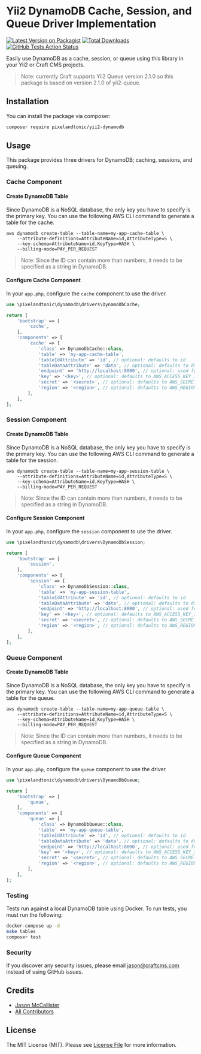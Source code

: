 # Yii2 DynamoDB Cache, Session, and Queue Driver Implementation

[![Latest Version on Packagist](https://img.shields.io/packagist/v/pixelandtonic/yii2-dynamodb.svg?style=flat-square)](https://packagist.org/packages/pixelandtonic/yii2-dynamodb)
[![Total Downloads](https://img.shields.io/packagist/dt/pixelandtonic/yii2-dynamodb.svg?style=flat-square)](https://packagist.org/packages/pixelandtonic/yii2-dynamodb)
[![GitHub Tests Action Status](https://img.shields.io/github/workflow/status/pixelandtonic/yii2-dynamodb/run-tests?label=tests)](https://github.com/pixelandtonic/yii2-dynamodb/actions?query=workflow%3Arun-tests+branch%3Amaster)

Easily use DynamoDB as a cache, session, or queue using this library in your Yii2 or Craft CMS projects.

> Note: currently Craft supports Yii2 Queue version 2.1.0 so this package is based on version 2.1.0 of yii2-queue.

## Installation

You can install the package via composer:

```bash
composer require pixelandtonic/yii2-dynamodb
```

## Usage

This package provides three drivers for DynamoDB; caching, sessions, and queuing.

### Cache Component

#### Create DynamoDB Table

Since DynamoDB is a NoSQL database, the only key you have to specify is the primary key. You can use the following AWS CLI command to generate a table for the cache.

```shell script
aws dynamodb create-table --table-name=my-app-cache-table \
	--attribute-definitions=AttributeName=id,AttributeType=S \
	--key-schema=AttributeName=id,KeyType=HASH \
	--billing-mode=PAY_PER_REQUEST
```

> Note: Since the ID can contain more than numbers, it needs to be specified as a string in DynamoDB.

#### Configure Cache Component

In your `app.php`, configure the `cache` component to use the driver.

```php
use \pixelandtonic\dynamodb\drivers\DynamoDbCache;

return [
    'bootstrap' => [
        'cache',
    ],
    'components' => [
        'cache' => [
            'class' => DynamoDbCache::class,
            'table' => 'my-app-cache-table',
            'tableIdAttribute' => 'id', // optional: defaults to id
            'tableDataAttribute' => 'data', // optional: defaults to data
            'endpoint' => 'http://localhost:8000', // optional: used for local or when using DAX
            'key' => '<key>', // optional: defaults to AWS_ACCESS_KEY_ID env var
            'secret' => '<secret>', // optional: defaults to AWS_SECRET_ACCESS_KEY env var
            'region' => '<region>', // optional: defaults to AWS_REGION env var
        ],
    ],
];
```

### Session Component

#### Create DynamoDB Table

Since DynamoDB is a NoSQL database, the only key you have to specify is the primary key. You can use the following AWS CLI command to generate a table for the session.

```shell script
aws dynamodb create-table --table-name=my-app-session-table \
	--attribute-definitions=AttributeName=id,AttributeType=S \
	--key-schema=AttributeName=id,KeyType=HASH \
	--billing-mode=PAY_PER_REQUEST
```

> Note: Since the ID can contain more than numbers, it needs to be specified as a string in DynamoDB.

#### Configure Session Component

In your `app.php`, configure the `session` component to use the driver.

```php
use \pixelandtonic\dynamodb\drivers\DynamoDbSession;

return [
    'bootstrap' => [
        'session',
    ],
    'components' => [
        'session' => [
            'class' => DynamoDbSession::class,
            'table' => 'my-app-session-table',
            'tableIdAttribute' => 'id', // optional: defaults to id
            'tableDataAttribute' => 'data', // optional: defaults to data
            'endpoint' => 'http://localhost:8000', // optional: used for local or when using DAX
            'key' => '<key>', // optional: defaults to AWS_ACCESS_KEY_ID env var
            'secret' => '<secret>', // optional: defaults to AWS_SECRET_ACCESS_KEY env var
            'region' => '<region>', // optional: defaults to AWS_REGION env var
        ],
    ],
];
```

### Queue Component

#### Create DynamoDB Table

Since DynamoDB is a NoSQL database, the only key you have to specify is the primary key. You can use the following AWS CLI command to generate a table for the queue.

```shell script
aws dynamodb create-table --table-name=my-app-queue-table \
	--attribute-definitions=AttributeName=id,AttributeType=S \
	--key-schema=AttributeName=id,KeyType=HASH \
	--billing-mode=PAY_PER_REQUEST
```

> Note: Since the ID can contain more than numbers, it needs to be specified as a string in DynamoDB.

#### Configure Queue Component

In your `app.php`, configure the `queue` component to use the driver.

```php
use \pixelandtonic\dynamodb\drivers\DynamoDbQueue;

return [
    'bootstrap' => [
        'queue',
    ],
    'components' => [
        'queue' => [
            'class' => DynamoDbQueue::class,
            'table' => 'my-app-queue-table',
            'tableIdAttribute' => 'id', // optional: defaults to id
            'tableDataAttribute' => 'data', // optional: defaults to data
            'endpoint' => 'http://localhost:8000', // optional: used for local or when using DAX
            'key' => '<key>', // optional: defaults to AWS_ACCESS_KEY_ID env var
            'secret' => '<secret>', // optional: defaults to AWS_SECRET_ACCESS_KEY env var
            'region' => '<region>', // optional: defaults to AWS_REGION env var
        ],
    ],
];
```

### Testing

Tests run against a local DynamoDB table using Docker. To run tests, you must run the following:

```bash
docker-compose up -d
make tables
composer test
```

### Security

If you discover any security issues, please email jason@craftcms.com instead of using GitHub issues.

## Credits

- [Jason McCallister](https://github.com/jasonmccallister)
- [All Contributors](../../contributors)

## License

The MIT License (MIT). Please see [License File](LICENSE.md) for more information.
